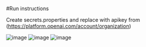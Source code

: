 #Run instructions

Create secrets.properties and replace with apikey from (https://platform.openai.com/account/organization)

![image](https://github.com/tecruz/TravelGuideAI/assets/19529825/044b17d7-2c8b-4187-9606-3f3b73856314)
![image](https://github.com/tecruz/TravelGuideAI/assets/19529825/8e3b0ab6-4db6-4971-b14b-fdc0f0d85e67)
![image](https://github.com/tecruz/TravelGuideAI/assets/19529825/0ef3e065-c1fc-41f2-b2bb-aae1fddc6462)


